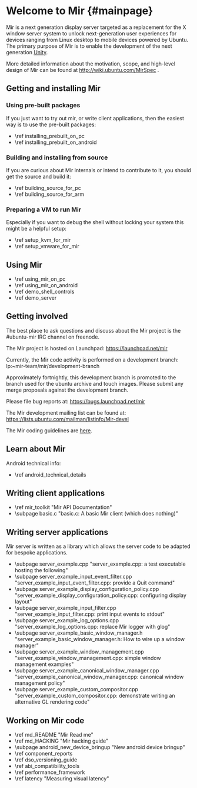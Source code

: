 Welcome to Mir {#mainpage}
==============

Mir is a next generation display server targeted as a replacement for the X
window server system to unlock next-generation user experiences for devices
ranging from Linux desktop to mobile devices powered by Ubuntu. The primary
purpose of Mir is to enable the development of the next generation
[Unity](http://unity.ubuntu.com).

More detailed information about the motivation, scope, and high-level design
of Mir can be found at http://wiki.ubuntu.com/MirSpec .

Getting and installing Mir
--------------------------

### Using pre-built packages

If you just want to try out mir, or write client applications, then the easiest
way is to use the pre-built packages:

 - \ref installing_prebuilt_on_pc
 - \ref installing_prebuilt_on_android

### Building and installing from source

If you are curious about Mir internals or intend to contribute to it, you should
get the source and build it:

 - \ref building_source_for_pc
 - \ref building_source_for_arm

### Preparing a VM to run Mir

Especially if you want to debug the shell without locking your system this might be a helpful setup:

- \ref setup_kvm_for_mir
- \ref setup_vmware_for_mir

Using Mir
---------

 - \ref using_mir_on_pc
 - \ref using_mir_on_android
 - \ref demo_shell_controls
 - \ref demo_server

Getting involved
----------------

The best place to ask questions and discuss about the Mir project is
the \#ubuntu-mir IRC channel on freenode.

The Mir project is hosted on Launchpad: https://launchpad.net/mir

Currently, the Mir code activity is performed on a development branch:
lp:~mir-team/mir/development-branch

Approximately fortnightly, this development branch is promoted to the branch
used for the ubuntu archive and touch images. Please submit any merge proposals 
against the development branch.

Please file bug reports at: https://bugs.launchpad.net/mir

The Mir development mailing list can be found at: https://lists.ubuntu.com/mailman/listinfo/Mir-devel

The Mir coding guidelines are [here](cppguide/index.html).

Learn about Mir
----------------
Android technical info:
 - \ref android_technical_details

Writing client applications
---------------------------

 - \ref mir_toolkit "Mir API Documentation"
 - \subpage basic.c "basic.c: A basic Mir client (which does nothing)"

Writing server applications
---------------------------

Mir server is written as a library which allows the server code to be adapted
for bespoke applications.

 - \subpage server_example.cpp 
   "server_example.cpp: a test executable hosting the following"
 - \subpage server_example_input_event_filter.cpp 
   "server_example_input_event_filter.cpp: provide a Quit command"
 - \subpage server_example_display_configuration_policy.cpp 
   "server_example_display_configuration_policy.cpp: configuring display layout"
 - \subpage server_example_input_filter.cpp 
   "server_example_input_filter.cpp: print input events to stdout"
 - \subpage server_example_log_options.cpp 
   "server_example_log_options.cpp: replace Mir logger with glog"
 - \subpage server_example_basic_window_manager.h 
   "server_example_basic_window_manager.h: How to wire up a window manager"
 - \subpage server_example_window_management.cpp 
   "server_example_window_management.cpp: simple window management examples"
 - \subpage server_example_canonical_window_manager.cpp 
   "server_example_canonical_window_manager.cpp: canonical window management policy"
 - \subpage server_example_custom_compositor.cpp 
   "server_example_custom_compositor.cpp: demonstrate writing an alternative GL rendering code"

Working on Mir code
-------------------

 - \ref md_README  "Mir Read me"
 - \ref md_HACKING "Mir hacking guide"
 - \subpage android_new_device_bringup "New android device bringup" 
 - \ref component_reports
 - \ref dso_versioning_guide
 - \ref abi_compatibility_tools
 - \ref performance_framework
 - \ref latency "Measuring visual latency"
